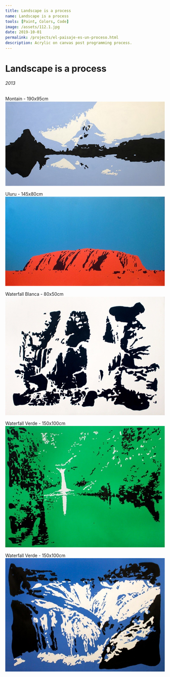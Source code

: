```yaml
---
title: Landscape is a process
name: Landscape is a process
tools: [Paint, Colors, Code]
image: /assets/112.1.jpg
date: 2019-10-01
permalink: /projects/el-paisaje-es-un-proceso.html
description: Acrylic on canvas post programming process.
---
```


# Landscape is a process

###### 2013

Montain - 190x95cm
![Montain](/assets/112.1.jpg)

Uluru - 145x80cm
![Uluru](/assets/112.2.jpg)

Waterfall Blanca - 80x50cm
![Waterfall](/assets/112.3.jpg)

Waterfall Verde - 150x100cm
![Waterfall](/assets/112.4.jpg)

Waterfall Verde - 150x100cm
![Waterfall](/assets/112.5.jpg)
